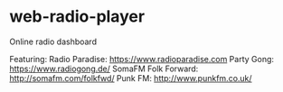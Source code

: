 # web-radio-player

Online radio dashboard

Featuring:
Radio Paradise: https://www.radioparadise.com
Party Gong: https://www.radiogong.de/
SomaFM Folk Forward: http://somafm.com/folkfwd/
Punk FM: http://www.punkfm.co.uk/
